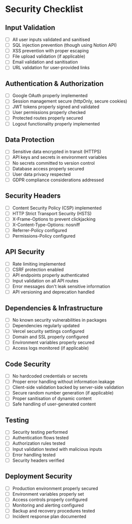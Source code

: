 # Security Checklist

## Input Validation
- [ ] All user inputs validated and sanitised
- [ ] SQL injection prevention (though using Notion API)
- [ ] XSS prevention with proper escaping
- [ ] File upload validation (if applicable)
- [ ] Email validation and sanitisation
- [ ] URL validation for user-provided links

## Authentication & Authorization
- [ ] Google OAuth properly implemented
- [ ] Session management secure (httpOnly, secure cookies)
- [ ] JWT tokens properly signed and validated
- [ ] User permissions properly checked
- [ ] Protected routes properly secured
- [ ] Logout functionality properly implemented

## Data Protection
- [ ] Sensitive data encrypted in transit (HTTPS)
- [ ] API keys and secrets in environment variables
- [ ] No secrets committed to version control
- [ ] Database access properly secured
- [ ] User data privacy respected
- [ ] GDPR compliance considerations addressed

## Security Headers
- [ ] Content Security Policy (CSP) implemented
- [ ] HTTP Strict Transport Security (HSTS)
- [ ] X-Frame-Options to prevent clickjacking
- [ ] X-Content-Type-Options: nosniff
- [ ] Referrer-Policy configured
- [ ] Permissions-Policy configured

## API Security
- [ ] Rate limiting implemented
- [ ] CSRF protection enabled
- [ ] API endpoints properly authenticated
- [ ] Input validation on all API routes
- [ ] Error messages don't leak sensitive information
- [ ] API versioning and deprecation handled

## Dependencies & Infrastructure
- [ ] No known security vulnerabilities in packages
- [ ] Dependencies regularly updated
- [ ] Vercel security settings configured
- [ ] Domain and SSL properly configured
- [ ] Environment variables properly secured
- [ ] Access logs monitored (if applicable)

## Code Security
- [ ] No hardcoded credentials or secrets
- [ ] Proper error handling without information leakage
- [ ] Client-side validation backed by server-side validation
- [ ] Secure random number generation (if applicable)
- [ ] Proper sanitisation of dynamic content
- [ ] Safe handling of user-generated content

## Testing
- [ ] Security testing performed
- [ ] Authentication flows tested
- [ ] Authorization rules tested
- [ ] Input validation tested with malicious inputs
- [ ] Error handling tested
- [ ] Security headers verified

## Deployment Security
- [ ] Production environment properly secured
- [ ] Environment variables properly set
- [ ] Access controls properly configured
- [ ] Monitoring and alerting configured
- [ ] Backup and recovery procedures tested
- [ ] Incident response plan documented